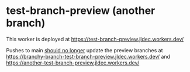 # test-branch-preview (another branch)

This worker is deployed at https://test-branch-preview.jldec.workers.dev/

Pushes to main [should no longer]([url](https://x.com/dcarter_js/status/1950661728372752619)) update the preview branches at https://branchy-branch-test-branch-preview.jldec.workers.dev/ and https://another-test-branch-preview.jldec.workers.dev/
